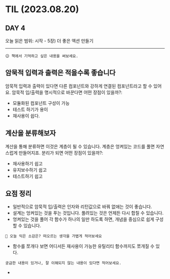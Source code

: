 # TIL (2023.08.20)

## DAY 4

오늘 읽은 범위: 시작 - 5장) 더 좋은 액션 만들기

---

```text
😉 책에서 기억하고 싶은 내용을 써보세요.
```

## 암묵적 입력과 출력은 적을수록 좋습니다

암묵적 입력과 출력이 있다면 다른 컴포넌트와 강하게 연결된 컴포넌트라고 할 수 있어요.
암묵적 입/출력을 명시적으로 바꾼다면 어떤 장점이 있을까?:

- 모듈화된 컴포넌트 구성이 가능
- 테스트 하기가 용이
- 재사용이 쉽다.

## 계산을 분류해보자

계산을 통해 분류하면 이것은 계층이 될 수 있습니다. 계층은 엉켜있는 코드를 풀면 자연스럽게 만들어지죠.
분리가 되면 어떤 장점이 있을까?:

- 재사용하기 쉽고
- 유지보수하기 쉽고
- 테스트하기 쉽고

## 요점 정리

- 일반적으로 암묵적 입/출력은 인자와 리턴값으로 바꿔 없애는 것이 좋습니다.
- 설계는 엉켜있는 것을 푸는 것입니다. 풀려있는 것은 언제든 다시 합칠 수 있습니다.
- 엉켜있는 것을 풀어 각 함수가 하나의 일만 하도록 하면, 개념을 중심으로 쉽게 구성할 수 있습니다.

```text
🤔 오늘 익은 소감은? 떠오르는 생각을 가볍게 적어보세요
```

- 함수를 쪼개다 보면 어디서든 재사용이 가능한 유틸리티 함수까지도 쪼개질 수 있다.

```text
궁금한 내용이 있거나, 잘 이해되지 않는 내용이 있다면 적어보세요.
```

-
